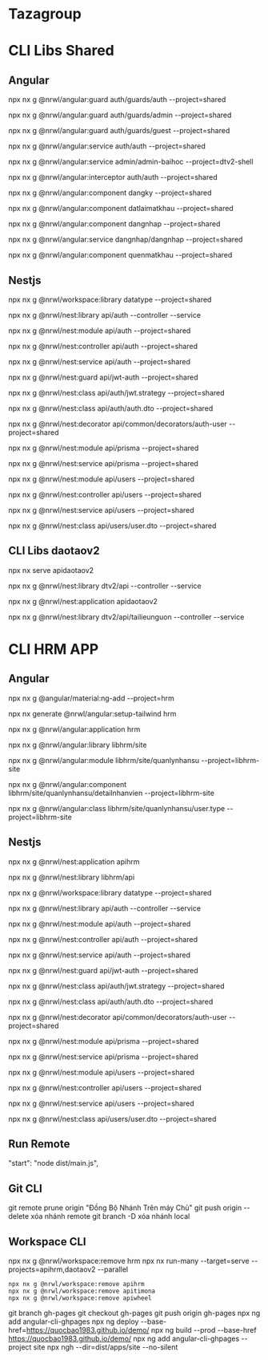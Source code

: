 

# Tazagroup

# CLI Libs Shared 
## Angular
npx nx g @nrwl/angular:guard  auth/guards/auth --project=shared

npx nx g @nrwl/angular:guard  auth/guards/admin --project=shared

npx nx g @nrwl/angular:guard  auth/guards/guest --project=shared

npx nx g @nrwl/angular:service auth/auth --project=shared

npx nx g @nrwl/angular:service admin/admin-baihoc --project=dtv2-shell

npx nx g @nrwl/angular:interceptor auth/auth --project=shared

npx nx g @nrwl/angular:component dangky --project=shared

npx nx g @nrwl/angular:component datlaimatkhau --project=shared

npx nx g @nrwl/angular:component dangnhap --project=shared

npx nx g @nrwl/angular:service dangnhap/dangnhap --project=shared

npx nx g @nrwl/angular:component quenmatkhau --project=shared

## Nestjs

npx nx g @nrwl/workspace:library datatype --project=shared

npx nx g @nrwl/nest:library api/auth --controller --service

npx nx g @nrwl/nest:module api/auth --project=shared

npx nx g @nrwl/nest:controller api/auth --project=shared

npx nx g @nrwl/nest:service api/auth --project=shared

npx nx g @nrwl/nest:guard api/jwt-auth --project=shared

npx nx g @nrwl/nest:class api/auth/jwt.strategy --project=shared

npx nx g @nrwl/nest:class api/auth/auth.dto --project=shared

npx nx g @nrwl/nest:decorator api/common/decorators/auth-user --project=shared

npx nx g @nrwl/nest:module api/prisma --project=shared

npx nx g @nrwl/nest:service api/prisma --project=shared

npx nx g @nrwl/nest:module api/users --project=shared

npx nx g @nrwl/nest:controller api/users --project=shared

npx nx g @nrwl/nest:service api/users --project=shared

npx nx g @nrwl/nest:class api/users/user.dto --project=shared

## CLI Libs daotaov2 
npx nx serve apidaotaov2

npx nx g @nrwl/nest:library dtv2/api --controller --service

npx nx g @nrwl/nest:application apidaotaov2

npx nx g @nrwl/nest:library dtv2/api/tailieunguon --controller --service




# CLI HRM APP
## Angular
npx nx g @angular/material:ng-add --project=hrm

npx nx generate @nrwl/angular:setup-tailwind hrm

npx nx g @nrwl/angular:application hrm

npx nx g @nrwl/angular:library libhrm/site

npx nx g @nrwl/angular:module libhrm/site/quanlynhansu --project=libhrm-site

npx nx g @nrwl/angular:component libhrm/site/quanlynhansu/detailnhanvien --project=libhrm-site

npx nx g @nrwl/angular:class libhrm/site/quanlynhansu/user.type --project=libhrm-site

## Nestjs
npx nx g @nrwl/nest:application apihrm

npx nx g @nrwl/nest:library libhrm/api

npx nx g @nrwl/workspace:library datatype --project=shared

npx nx g @nrwl/nest:library api/auth --controller --service

npx nx g @nrwl/nest:module api/auth --project=shared

npx nx g @nrwl/nest:controller api/auth --project=shared

npx nx g @nrwl/nest:service api/auth --project=shared

npx nx g @nrwl/nest:guard api/jwt-auth --project=shared

npx nx g @nrwl/nest:class api/auth/jwt.strategy --project=shared

npx nx g @nrwl/nest:class api/auth/auth.dto --project=shared

npx nx g @nrwl/nest:decorator api/common/decorators/auth-user --project=shared

npx nx g @nrwl/nest:module api/prisma --project=shared

npx nx g @nrwl/nest:service api/prisma --project=shared

npx nx g @nrwl/nest:module api/users --project=shared

npx nx g @nrwl/nest:controller api/users --project=shared

npx nx g @nrwl/nest:service api/users --project=shared

npx nx g @nrwl/nest:class api/users/user.dto --project=shared




## Run Remote
"start": "node dist/main.js",


## Git CLI
git remote prune origin "Đồng Bộ Nhánh Trên máy Chủ"
git push origin --delete  xóa nhánh remote
git branch -D xóa nhánh local
## Workspace CLI
npx nx g @nrwl/workspace:remove hrm
npx nx run-many --target=serve --projects=apihrm,daotaov2 --parallel





    npx nx g @nrwl/workspace:remove apihrm
    npx nx g @nrwl/workspace:remove apitimona
    npx nx g @nrwl/workspace:remove apiwheel


git branch gh-pages
git checkout gh-pages
git push origin gh-pages
npx ng add angular-cli-ghpages
npx ng deploy --base-href=https://quocbao1983.github.io/demo/
npx ng build --prod --base-href https://quocbao1983.github.io/demo/
npx ng add angular-cli-ghpages --project site
npx ngh --dir=dist/apps/site  --no-silent